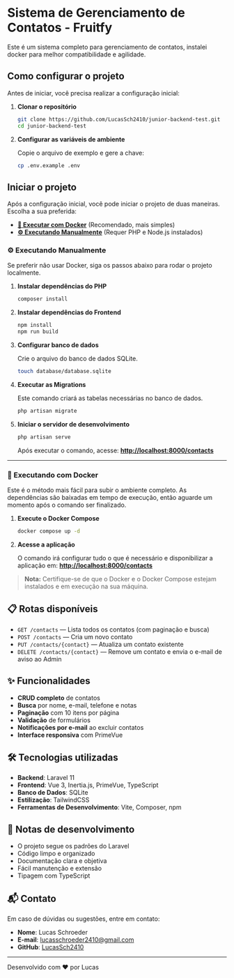 # Sistema de Gerenciamento de Contatos - Fruitfy

Este é um sistema completo para gerenciamento de contatos, instalei docker para melhor compatibilidade e agilidade.

## Como configurar o projeto

Antes de iniciar, você precisa realizar a configuração inicial:

1.  **Clonar o repositório**

    ```bash
    git clone https://github.com/LucasSch2410/junior-backend-test.git
    cd junior-backend-test
    ```

2.  **Configurar as variáveis de ambiente**

    Copie o arquivo de exemplo e gere a chave:

    ```bash
    cp .env.example .env
    ```

## Iniciar o projeto

Após a configuração inicial, você pode iniciar o projeto de duas maneiras. Escolha a sua preferida:

* **[🐳 Executar com Docker](#-executando-com-docker)** (Recomendado, mais simples)
* **[⚙️ Executando Manualmente](#-executando-manualmente)** (Requer PHP e Node.js instalados)

### ⚙️ Executando Manualmente

Se preferir não usar Docker, siga os passos abaixo para rodar o projeto localmente.

1.  **Instalar dependências do PHP**

    ```bash
    composer install
    ```

2.  **Instalar dependências do Frontend**

    ```bash
    npm install
    npm run build
    ```

3.  **Configurar banco de dados**

    Crie o arquivo do banco de dados SQLite.

    ```bash
    touch database/database.sqlite
    ```

4.  **Executar as Migrations**

    Este comando criará as tabelas necessárias no banco de dados.

    ```bash
    php artisan migrate
    ```

5.  **Iniciar o servidor de desenvolvimento**

    ```bash
    php artisan serve
    ```

    Após executar o comando, acesse: **[http://localhost:8000/contacts](http://localhost:8000/contacts)**

---

### 🐳 Executando com Docker

Este é o método mais fácil para subir o ambiente completo. As dependências são baixadas em tempo de execução, então aguarde um momento após o comando ser finalizado.

1.  **Execute o Docker Compose**

    ```bash
    docker compose up -d
    ```

2.  **Acesse a aplicação**

    O comando irá configurar tudo o que é necessário e disponibilizar a aplicação em: **[http://localhost:8000/contacts](http://localhost:8000/contacts)**

> **Nota:** Certifique-se de que o Docker e o Docker Compose estejam instalados e em execução na sua máquina.

## 📋 Rotas disponíveis

-   `GET /contacts` — Lista todos os contatos (com paginação e busca)
-   `POST /contacts` — Cria um novo contato
-   `PUT /contacts/{contact}` — Atualiza um contato existente
-   `DELETE /contacts/{contact}` — Remove um contato e envia o e-mail de aviso ao Admin

## ✨ Funcionalidades

-   **CRUD completo** de contatos
-   **Busca** por nome, e-mail, telefone e notas
-   **Paginação** com 10 itens por página
-   **Validação** de formulários
-   **Notificações por e-mail** ao excluir contatos
-   **Interface responsiva** com PrimeVue

## 🛠️ Tecnologias utilizadas

-   **Backend**: Laravel 11
-   **Frontend**: Vue 3, Inertia.js, PrimeVue, TypeScript
-   **Banco de Dados**: SQLite
-   **Estilização**: TailwindCSS
-   **Ferramentas de Desenvolvimento**: Vite, Composer, npm

## 📝 Notas de desenvolvimento

-   O projeto segue os padrões do Laravel
-   Código limpo e organizado
-   Documentação clara e objetiva
-   Fácil manutenção e extensão
-   Tipagem com TypeScript

## 📬 Contato

Em caso de dúvidas ou sugestões, entre em contato:

-   **Nome**: Lucas Schroeder
-   **E-mail**: [lucasschroeder2410@gmail.com](mailto:lucasschroeder2410@gmail.com)
-   **GitHub**: [LucasSch2410](https://github.com/LucasSch2410)

---

Desenvolvido com ❤️ por Lucas
